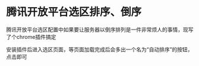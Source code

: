 腾讯开放平台选区排序、倒序
==================

腾讯开放平台选区配置中如果要让服务器以倒序排列是一件非常烦人的事情，现写了个chrome插件搞定

安装插件后进入选区页面，等页面加载完成后会多出一个名为“自动排序”的按钮，点击即可